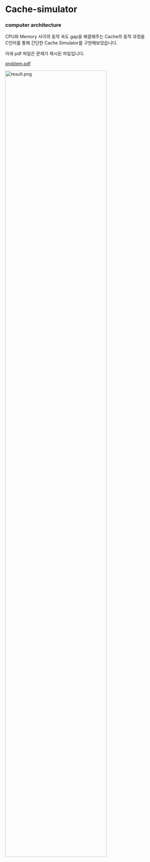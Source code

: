 # Cache-simulator
<h3>computer architecture</h3>

<p>
  CPU와 Memory 사이의 동작 속도 gap을 해결해주는 Cache의 동작 과정을 <br>
  C언어를 통해 간단한 Cache Simulator를 구현해보았습니다.
  
  아래 pdf 파일은 문제가 제시된 파일입니다.
</p>

[problem.pdf](https://github.com/kjungw1025/Cache-simulator/files/10274216/problem.pdf)

<img width="80%" src="![result](https://user-images.githubusercontent.com/120318020/208817682-cd7ef523-b311-4374-8ca6-e121a5350fe7.png)" alt="result.png">
